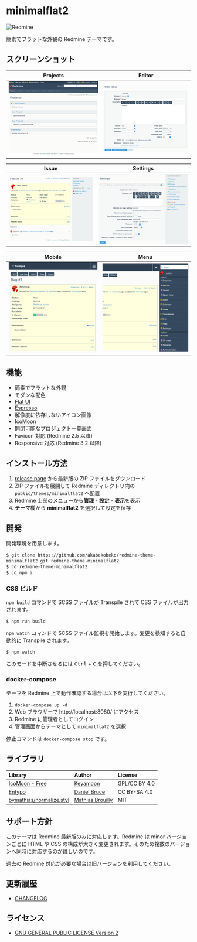 # minimalflat2

![Redmine](https://img.shields.io/badge/Redmine-4.1-brightgreen)

簡素でフラットな外観の Redmine テーマです。

## スクリーンショット

|                  Projects                   |                  Editor                   |
| :-----------------------------------------: | :---------------------------------------: |
| [![Projects](res/ss-01.png)](res/ss-01.png) | [![Editor](res/ss-02.png)](res/ss-02.png) |

|                  Issue                   |                  Settings                   |
| :--------------------------------------: | :-----------------------------------------: |
| [![Issue](res/ss-03.png)](res/ss-03.png) | [![Settings](res/ss-04.png)](res/ss-04.png) |

|                    Mobile                     |                  Menu                   |
| :-------------------------------------------: | :-------------------------------------: |
| [![For mobile](res/ss-05.png)](res/ss-05.png) | [![Menu](res/ss-06.png)](res/ss-06.png) |

## 機能

- 簡素でフラットな外観
- モダンな配色
- [Flat UI](http://designmodo.github.io/Flat-UI/)
- [Espresso](https://github.com/mbadolato/iTerm2-Color-Schemes)
- 解像度に依存しないアイコン画像
- [IcoMoon](https://icomoon.io/)
- 開閉可能なプロジェクト一覧画面
- Favicon 対応 (Redmine 2.5 以降)
- Responsive 対応 (Redmine 3.2 以降)

## インストール方法

1. [release page](https://github.com/akabekobeko/redmine-theme-minimalflat2/releases) から最新版の ZIP ファイルをダウンロード
2. ZIP ファイルを展開して Redmine ディレクトリ内の `public/themes/minimalflat2` へ配置
3. Redmine 上部のメニューから**管理** - **設定** - **表示**を表示
4. **テーマ**欄から **minimalflat2** を選択して設定を保存

## 開発

開発環境を用意します。

```
$ git clone https://github.com/akabekobeko/redmine-theme-minimalflat2.git redmine-theme-minimalflat2
$ cd redmine-theme-minimalflat2
$ cd npm i
```

### CSS ビルド

`npm build` コマンドで SCSS ファイルが Transpile されて CSS ファイルが出力されます。

```
$ npm run build
```

`npm watch` コマンドで SCSS ファイル監視を開始します。変更を検知すると自動的に Transpile されます。

```
$ npm watch
```

このモードを中断させるには <kbd>Ctrl</kbd> + <kbd>C</kbd> を押してください。

### docker-compose

テーマを Redmine 上で動作確認する場合は以下を実行してください。

1. `docker-compose up -d`
2. Web ブラウザーで http://localhost:8080/ にアクセス
3. Redmine に管理者としてログイン
4. 管理画面からテーマとして `minimalflat2` を選択

停止コマンドは `docker-compose stop` です。

## ライブラリ

| Library                                                                 | Author                                          | License       |
| :---------------------------------------------------------------------- | :---------------------------------------------- | :------------ |
| [IcoMoon - Free](https://icomoon.io/#icons)                             | [Keyamoon](http://keyamoon.com/)                | GPL/CC BY 4.0 |
| [Entypo](http://www.entypo.com/)                                        | [Daniel Bruce](http://danielbruce.se/)          | CC BY-SA 4.0  |
| [bymathias/normalize.styl](https://github.com/bymathias/normalize.styl) | [Mathias Brouilly](http://mathias.brouilly.fr/) | MIT           |

## サポート方針

このテーマは Redmine 最新版のみに対応します。Redmine は minor バージョンごとに HTML や CSS の構成が大きく変更されます。そのため複数のバージョンへ同時に対応するのが難しいのです。

過去の Redmine 対応が必要な場合は旧バージョンを利用してください。

## 更新履歴

- [CHANGELOG](CHANGELOG.md)

## ライセンス

- [GNU GENERAL PUBLIC LICENSE Version 2](LICENSE.txt)
